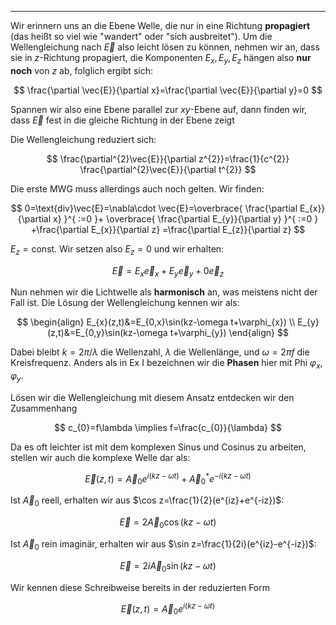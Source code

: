 ***

Wir erinnern uns an die Ebene Welle, die nur in eine Richtung **propagiert** (das heißt so viel wie "wandert" oder "sich ausbreitet"). Um die Wellengleichung nach $\vec{E}$ also leicht lösen zu können, nehmen wir an, dass sie in $z$-Richtung propagiert, die Komponenten $E_{x},E_{y},E_{z}$ hängen also **nur noch** von $z$ ab, folglich ergibt sich:

$$
\frac{\partial \vec{E}}{\partial x}=\frac{\partial \vec{E}}{\partial y}=0  
$$

Spannen wir also eine Ebene parallel zur $xy$-Ebene auf, dann finden wir, dass $\vec{E}$ fest in die gleiche Richtung in der Ebene zeigt

Die Wellengleichung reduziert sich:

$$
\frac{\partial^{2}\vec{E}}{\partial z^{2}}=\frac{1}{c^{2}} \frac{\partial^{2}\vec{E}}{\partial t^{2}} 
$$

Die erste MWG muss allerdings auch noch gelten. Wir finden:

$$
0=\text{div}\vec{E}=\nabla\cdot \vec{E}=\overbrace{ \frac{\partial E_{x}}{\partial x} }^{ :=0 }+ \overbrace{ \frac{\partial E_{y}}{\partial y} }^{ :=0 } +\frac{\partial E_{x}}{\partial z} =\frac{\partial E_{z}}{\partial z} 
$$

$E_{z}=\text{const.}$ Wir setzen also $E_{z}=0$ und wir erhalten:

$$
\vec{E}=E_{x}\vec{e}_{x}+E_{y}\vec{e}_{y}+0\vec{e}_{z}
$$

Nun nehmen wir die Lichtwelle als **harmonisch** an, was meistens nicht der Fall ist. Die Lösung der Wellengleichung kennen wir als:

$$
\begin{align}
E_{x}(z,t)&=E_{0,x}\sin(kz-\omega t+\varphi_{x}) \\
E_{y}(z,t)&=E_{0,y}\sin(kz-\omega t+\varphi_{y})
\end{align}
$$

Dabei bleibt $k=2\pi /\lambda$ die Wellenzahl, $\lambda$ die Wellenlänge, und $\omega=2\pi f$ die Kreisfrequenz. Anders als in Ex I bezeichnen wir die **Phasen** hier mit Phi $\varphi_{x},\varphi_{y}$.

Lösen wir die Wellengleichung mit diesem Ansatz entdecken wir den Zusammenhang

$$
c_{0}=f\lambda \implies f=\frac{c_{0}}{\lambda}
$$

Da es oft leichter ist mit dem komplexen Sinus und Cosinus zu arbeiten, stellen wir auch die komplexe Welle dar als:

$$
\vec{E}(z,t)=\vec{A}_{0}e^{i(kz-\omega t)}+\vec{A}_{0}^{*}e^{-i(kz-\omega t)}
$$

Ist $\vec{A}_{0}$ reell, erhalten wir aus $\cos z=\frac{1}{2}(e^{iz}+e^{-iz})$:

$$
\vec{E}=2\vec{A}_{0}\cos(kz-\omega t)
$$

Ist $\vec{A}_{0}$ rein imaginär, erhalten wir aus $\sin z=\frac{1}{2i}(e^{iz}-e^{-iz})$:

$$
\vec{E}=2i\vec{A}_{0}\sin(kz-\omega t)
$$

Wir kennen diese Schreibweise bereits in der reduzierten Form

$$
\vec{E}(z,t)=\vec{A}_{0}e^{i(kz-\omega t)}
$$

